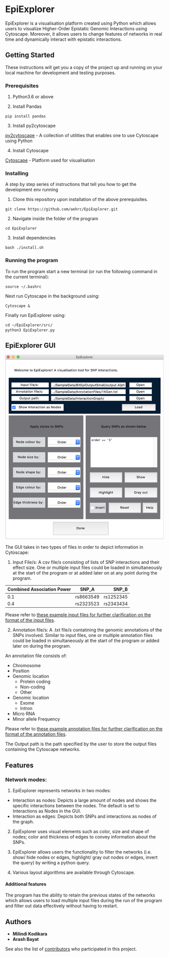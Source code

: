 # EpiExplorer

EpiExplorer is a visualisation platform created using Python which allows users to visualize Higher-Order Epistatic Genomic Interactions using Cytoscape. Moreover, it allows users to change features of networks in real time and dynamically interact with epistatic interactions.

## Getting Started

These instructions will get you a copy of the project up and running on your local machine for development and testing purposes.

### Prerequisites

1. Python3.6 or above

2. Install Pandas

```
pip install pandas
```

3. Install py2cytoscape

  [py2cytoscape](https://py2cytoscape.readthedocs.io/en/latest/#installation) - A collection of utilities that enables one to use Cytoscape using Python

4. Install Cytoscape

  [Cytoscape](https://cytoscape.org/download.html) - Platform used for visualisation

### Installing

A step by step series of instructions that tell you how to get the development env running

1. Clone this repository upon installation of the above prerequisites.
```
git clone https://github.com/aehrc/EpiExplorer.git
```
2. Navigate inside the folder of the program
```
cd EpiExplorer
```
3. Install dependencies
```
bash ./install.sh
```

### Running the program

To run the program start a new terminal (or run the following command in the current terminal):
```
source ~/.bashrc
```

Next run Cytoscape in the background using:
```
Cytoscape &
```

Finally run EpiExplorer using:
```
cd ~/EpiExplorer/src/
python3 EpiExplorer.py
```

## EpiExplorer GUI

![alt text](https://github.com/aehrc/EpiExplorer/blob/master/images/gui.png "EpiExplorer GUI")

The GUI takes in two types of files in order to depict information in Cytoscape:

1. Input File/s: A csv file/s consisting of lists of SNP interactions and their effect size. One or multiple input files could be loaded in simultaneously at the start of the program or at added later on at any point during the program.

  | Combined Association Power | SNP_A     | SNP_B      |
  | -------------------------- |:---------:| ----------:|
  | 0.1                        | rs8663549 | rs1252345  |
  | 0.4                        | rs2323523 | rs2343434  |

Please refer to [these example input files for further clarification on the format of the input files](https://github.com/aehrc/EpiExplorer/tree/master/SampleData/BitEpiOutput).

2. Annotation file/s: A .txt file/s contatining the genomic annotations of the SNPs involved. Similar to input files, one or multiple annotation files could be loaded in simultaneously at the start of the program or added later on during the program. 

An annotation file consists of:
* Chromosome
* Position
* Genomic location
  * Protein coding
  * Non-coding
  * Other
* Genomic location
  * Exome
  * Intron
* Micro RNA
* Minor allele Frequency

Please refer to [these example annotation files for further clarification on the format of the annotation files](https://github.com/aehrc/EpiExplorer/tree/master/SampleData/AnnotationFiles).

The Output path is the path specified by the user to store the output files containing the Cytoscape networks.

## Features

### Network modes:

1. EpiExplorer represents networks in two modes:
  * Interaction as nodes: Depicts a large amount of nodes and shows the specific interactions between the nodes. The default is set to Interactions as Nodes in the GUI.
  * Interaction as edges: Depicts both SNPs and interactions as nodes of the graph.

2. EpiExplorer uses visual elements such as color, size and shape of nodes; color and thickness of edges to convey information about the SNPs. 

3. EpiExplorer allows users the functionality to filter the networks (i.e. show/ hide nodes or edges, highlight/ gray out nodes or edges, invert the query) by writing a python query. 

4. Various layout algorithms are available through Cytoscape.

#### Additional features
The program has the ability to retain the previous states of the networks which allows users to load multiple input files during the run of the program and filter out data effectively without having to restart. 

## Authors

* **Milindi Kodikara**
* **Arash Bayat**

See also the list of [contributors](https://github.com/aehrc/EpiExplorer/graphs/contributors) who participated in this project.

